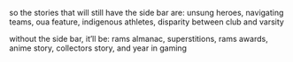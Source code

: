 so the stories that will still have the side bar are: unsung heroes, navigating teams, oua feature, indigenous athletes, disparity between club and varsity

without the side bar, it’ll be: rams almanac, superstitions, rams awards, anime story, collectors story, and year in gaming